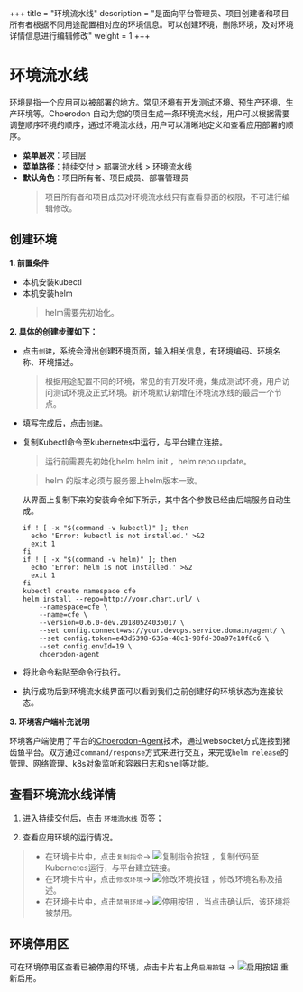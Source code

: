 ﻿+++
title = "环境流水线"
description = "是面向平台管理员、项目创建者和项目所有者根据不同用途配置相对应的环境信息。可以创建环境，删除环境，及对环境详情信息进行编辑修改"
weight = 1
+++

# 环境流水线

环境是指一个应用可以被部署的地方。常见环境有开发测试环境、预生产环境、生产环境等。Choerodon 自动为您的项目生成一条环境流水线，用户可以根据需要调整顺序环境的顺序，通过环境流水线，用户可以清晰地定义和查看应用部署的顺序。

  
  - **菜单层次**：项目层
  - **菜单路径**：持续交付 > 部署流水线 > 环境流水线
  - **默认角色**：项目所有者、项目成员、部署管理员
    <blockquote class="note">
         项目所有者和项目成员对环境流水线只有查看界面的权限，不可进行编辑修改。
      </blockquote>

## 创建环境

 **1. 前置条件**

 - 本机安装kubectl
 - 本机安装helm
     <blockquote class="warning">
        helm需要先初始化。
    </blockquote>

**2. 具体的创建步骤如下：**

 -  点击`创建`，系统会滑出创建环境页面，输入相关信息，有环境编码、环境名称、环境描述。

    <blockquote class="note">
        根据用途配置不同的环境，常见的有开发环境，集成测试环境，用户访问测试环境及正式环境。新环境默认新增在环境流水线的最后一个节点。
     </blockquote>

 -  填写完成后，点击`创建`。
 -  复制Kubectl命令至kubernetes中运行，与平台建立连接。
     <blockquote class="note">
        运行前需要先初始化helm helm init ，helm repo update。
    </blockquote>
	     <blockquote class="warning">
        helm 的版本必须与服务器上helm版本一致。
    </blockquote>
    从界面上复制下来的安装命令如下所示，其中各个参数已经由后端服务自动生成。
     	 	 
	``` 
	if ! [ -x "$(command -v kubectl)" ]; then
	  echo 'Error: kubectl is not installed.' >&2
	  exit 1
	fi
	if ! [ -x "$(command -v helm)" ]; then
	  echo 'Error: helm is not installed.' >&2
	  exit 1
	fi
	kubectl create namespace cfe
	helm install --repo=http://your.chart.url/ \
		--namespace=cfe \
		--name=cfe \
		--version=0.6.0-dev.20180524035017 \
		--set config.connect=ws://your.devops.service.domain/agent/ \
		--set config.token=e43d5398-635a-48c1-98fd-30a97e10f8c6 \
		--set config.envId=19 \
		choerodon-agent
	```

 - 将此命令粘贴至命令行执行。

 - 执行成功后到环境流水线界面可以看到我们之前创建好的环境状态为连接状态。

**3. 环境客户端补充说明**

环境客户端使用了平台的[Choerodon-Agent](../../../concept/choerodon-agent/)技术，通过websocket方式连接到猪齿鱼平台。双方通过`command/response`方式来进行交互，来完成`helm release`的管理、网络管理、k8s对象监听和容器日志和shell等功能。 
		

## 查看环境流水线详情

 1. 进入持续交付后，点击 `环境流水线` 页签；

 1. 查看应用环境的运行情况。

>- 在环境卡片中，点击`复制指令`→ ![复制指令按钮](/docs/user-guide/deployment-pipeline/image/copy_button.png) ，复制代码至Kubernetes运行，与平台建立链接。
>- 在环境卡片中，点击`修改环境`→ ![修改环境按钮](/docs/user-guide/deployment-pipeline/image/update_env_button.png) ，修改环境名称及描述。
>- 在环境卡片中，点击`禁用环境`→ ![停用按钮](/docs/user-guide/deployment-pipeline/image/stop_button.png) ，当点击确认后，该环境将被禁用。

## 环境停用区 

可在环境停用区查看已被停用的环境，点击卡片右上角`启用按钮` → ![启用按钮](/docs/user-guide/deployment-pipeline/image/start_button.png) 重新启用。


 
